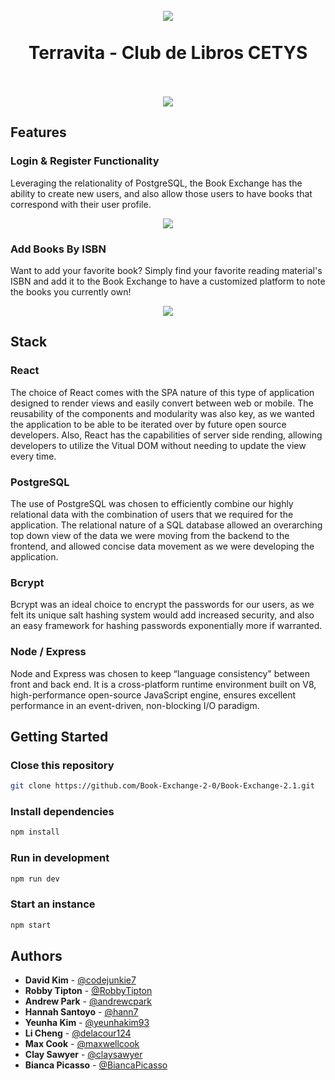 <h1 align="center">
  <br>
    <img src="./images/book-4986.png">
    <br>
    <br>
  Terravita - Club de Libros CETYS
    <br>
  <br>
</h1>

<p align="center">
<img src="./images/official-bookExchange.gif">
</p>

## Features

### Login & Register Functionality
Leveraging the relationality of PostgreSQL, the Book Exchange has the ability to create new users, and also allow those users to have books that correspond with their user profile. 

<p align="center">
<img src="./images/register.png" />
</p>

### Add Books By ISBN
Want to add your favorite book? Simply find your favorite reading material's ISBN and add it to the Book Exchange to have a customized platform to note the books you currently own!

<p align="center">
<img src="./images/findingBooks.png" />
</p>

## Stack

### React
The choice of React comes with the SPA nature of this type of application designed to render views and easily convert between web or mobile. The reusability of the components and modularity was also key, as we wanted the application to be able to be iterated over by future open source developers. Also, React has the capabilities of server side rending, allowing developers to utilize the Vitual DOM without needing to update the view every time. 

### PostgreSQL
The use of PostgreSQL was chosen to efficiently combine our highly relational data with the combination of users that we required for the application. The relational nature of a SQL database allowed an overarching top down view of the data we were moving from the backend to the frontend, and allowed concise data movement as we were developing the application. 

### Bcrypt
Bcrypt was an ideal choice to encrypt the passwords for our users, as we felt its unique salt hashing system would add increased security, and also an easy framework for hashing passwords exponentially more if warranted. 

### Node / Express
Node and Express was chosen to keep “language consistency" between front and back end. It is a cross-platform runtime environment built on V8, high-performance open-source JavaScript engine, ensures excellent performance in an event-driven, non-blocking I/O paradigm.

## Getting Started
### Close this repository
```bash
git clone https://github.com/Book-Exchange-2-0/Book-Exchange-2.1.git
```

### Install dependencies
```bash
npm install
```

### Run in development
```bash
npm run dev
```

### Start an instance
```bash
npm start
```

## <b>Authors</b>

- **David Kim** - [@codejunkie7](https://github.com/codejunkie7)
- **Robby Tipton** - [@RobbyTipton](https://github.com/RobbyTipton)
- **Andrew Park** - [@andrewcpark](https://github.com/andrewcpark)
- **Hannah Santoyo** - [@hann7](https://github.com/hann7)
- **Yeunha Kim** - [@yeunhakim93](https://github.com/yeunhakim93)
- **Li Cheng** - [@delacour124](https://github.com/delacour124)
- **Max Cook** - [@maxwellcook](https://github.com/maxwellcook)
- **Clay Sawyer** - [@claysawyer](https://github.com/claysawyer)
- **Bianca Picasso** - [@BiancaPicasso](https://github.com/BiancaPicasso)


